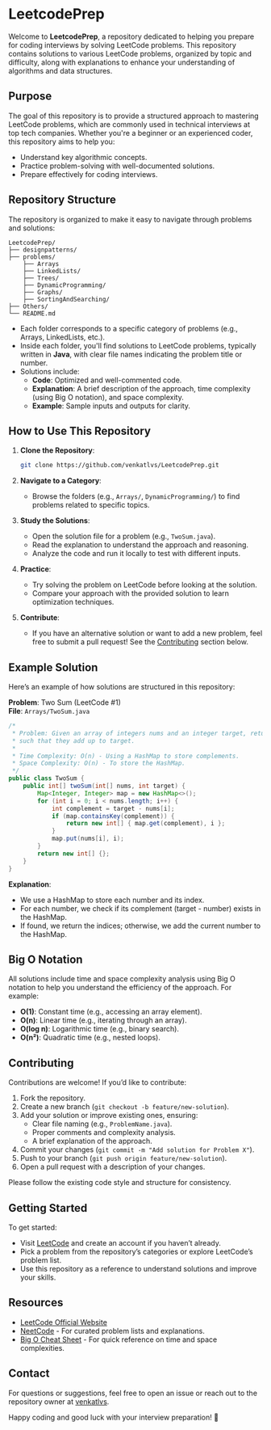 
# LeetcodePrep

Welcome to **LeetcodePrep**, a repository dedicated to helping you prepare for coding interviews by solving LeetCode problems. This repository contains solutions to various LeetCode problems, organized by topic and difficulty, along with explanations to enhance your understanding of algorithms and data structures.

## Purpose

The goal of this repository is to provide a structured approach to mastering LeetCode problems, which are commonly used in technical interviews at top tech companies. Whether you're a beginner or an experienced coder, this repository aims to help you:
- Understand key algorithmic concepts.
- Practice problem-solving with well-documented solutions.
- Prepare effectively for coding interviews.

## Repository Structure

The repository is organized to make it easy to navigate through problems and solutions:

```
LeetcodePrep/
├── designpatterns/
├── problems/
    ├── Arrays    
    ├── LinkedLists/
    ├── Trees/
    ├── DynamicProgramming/
    ├── Graphs/
    ├── SortingAndSearching/
├── Others/
└── README.md
```

- Each folder corresponds to a specific category of problems (e.g., Arrays, LinkedLists, etc.).
- Inside each folder, you'll find solutions to LeetCode problems, typically written in **Java**, with clear file names indicating the problem title or number.
- Solutions include:
    - **Code**: Optimized and well-commented code.
    - **Explanation**: A brief description of the approach, time complexity (using Big O notation), and space complexity.
    - **Example**: Sample inputs and outputs for clarity.

## How to Use This Repository

1. **Clone the Repository**:
   ```bash
   git clone https://github.com/venkatlvs/LeetcodePrep.git
   ```

2. **Navigate to a Category**:
    - Browse the folders (e.g., `Arrays/`, `DynamicProgramming/`) to find problems related to specific topics.

3. **Study the Solutions**:
    - Open the solution file for a problem (e.g., `TwoSum.java`).
    - Read the explanation to understand the approach and reasoning.
    - Analyze the code and run it locally to test with different inputs.

4. **Practice**:
    - Try solving the problem on LeetCode before looking at the solution.
    - Compare your approach with the provided solution to learn optimization techniques.

5. **Contribute**:
    - If you have an alternative solution or want to add a new problem, feel free to submit a pull request! See the [Contributing](#contributing) section below.

## Example Solution

Here’s an example of how solutions are structured in this repository:

**Problem**: Two Sum (LeetCode #1)  
**File**: `Arrays/TwoSum.java`

```java
/*
 * Problem: Given an array of integers nums and an integer target, return indices of the two numbers
 * such that they add up to target.
 * 
 * Time Complexity: O(n) - Using a HashMap to store complements.
 * Space Complexity: O(n) - To store the HashMap.
 */
public class TwoSum {
    public int[] twoSum(int[] nums, int target) {
        Map<Integer, Integer> map = new HashMap<>();
        for (int i = 0; i < nums.length; i++) {
            int complement = target - nums[i];
            if (map.containsKey(complement)) {
                return new int[] { map.get(complement), i };
            }
            map.put(nums[i], i);
        }
        return new int[] {};
    }
}
```

**Explanation**:
- We use a HashMap to store each number and its index.
- For each number, we check if its complement (target - number) exists in the HashMap.
- If found, we return the indices; otherwise, we add the current number to the HashMap.

## Big O Notation

All solutions include time and space complexity analysis using Big O notation to help you understand the efficiency of the approach. For example:
- **O(1)**: Constant time (e.g., accessing an array element).
- **O(n)**: Linear time (e.g., iterating through an array).
- **O(log n)**: Logarithmic time (e.g., binary search).
- **O(n²)**: Quadratic time (e.g., nested loops).

## Contributing

Contributions are welcome! If you’d like to contribute:
1. Fork the repository.
2. Create a new branch (`git checkout -b feature/new-solution`).
3. Add your solution or improve existing ones, ensuring:
    - Clear file naming (e.g., `ProblemName.java`).
    - Proper comments and complexity analysis.
    - A brief explanation of the approach.
4. Commit your changes (`git commit -m "Add solution for Problem X"`).
5. Push to your branch (`git push origin feature/new-solution`).
6. Open a pull request with a description of your changes.

Please follow the existing code style and structure for consistency.

## Getting Started

To get started:
- Visit [LeetCode](https://leetcode.com/) and create an account if you haven’t already.
- Pick a problem from the repository’s categories or explore LeetCode’s problem list.
- Use this repository as a reference to understand solutions and improve your skills.

## Resources

- [LeetCode Official Website](https://leetcode.com/)
- [NeetCode](https://neetcode.io/) - For curated problem lists and explanations.
- [Big O Cheat Sheet](https://www.bigocheatsheet.com/) - For quick reference on time and space complexities.

## Contact

For questions or suggestions, feel free to open an issue or reach out to the repository owner at [venkatlvs](https://github.com/venkatlvs).

Happy coding and good luck with your interview preparation! 🚀
